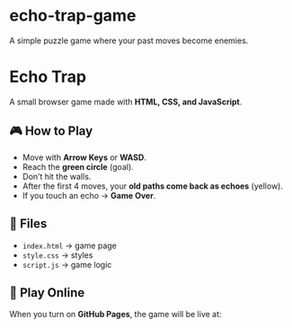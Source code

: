 # echo-trap-game
A simple puzzle game where your past moves become enemies.
# Echo Trap

A small browser game made with **HTML, CSS, and JavaScript**.

## 🎮 How to Play
- Move with **Arrow Keys** or **WASD**.
- Reach the **green circle** (goal).
- Don’t hit the walls.
- After the first 4 moves, your **old paths come back as echoes** (yellow).
- If you touch an echo → **Game Over**.

## 📂 Files
- `index.html` → game page  
- `style.css` → styles  
- `script.js` → game logic  

## 🚀 Play Online
When you turn on **GitHub Pages**, the game will be live at:  
